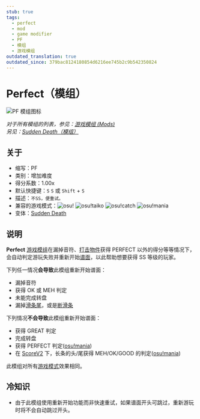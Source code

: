 ```yaml
---
stub: true
tags:
  - perfect
  - mod
  - game modifier
  - PF
  - 模组
  - 游戏模组
outdated_translation: true
outdated_since: 379bac8124180854d6216ee745b2c9b542350824
---
```


# Perfect（模组）

![PF 模组图标](/wiki/shared/mods/PF.png "Perfect (PF) 模组图标")

*对于所有模组的列表，参见：[游戏模组 (Mods)](/wiki/Gameplay/Game_modifier)*\
*另见：[Sudden Death（模组）](/wiki/Gameplay/Game_modifier/Sudden_Death)*

## 关于

- 缩写：PF
- 类别：增加难度
- 得分系数：1.00x
- 默认快捷键：`S` `S` 或 `Shift` + `S`
- 描述：`不SS，便重试。`
- 兼容的游戏模式：![][osu!] ![][osu!taiko] ![][osu!catch] ![][osu!mania]
- 变体：[Sudden Death](/wiki/Gameplay/Game_modifier/Sudden_Death)

## 说明

**Perfect** [游戏模组](/wiki/Gameplay/Game_modifier)在漏掉音符、[打击物件](/wiki/Gameplay/Hit_object)获得 PERFECT 以外的得分等等情况下，会自动判定游玩失败并重新开始[谱面](/wiki/Beatmap)，以此帮助想要获得 SS 等级的玩家。

下列任一情况**会导致**此模组重新开始谱面：

- 漏掉音符
- 获得 OK 或 MEH 判定
- 未能完成转盘
- 漏掉[滑条尾](/wiki/Gameplay/Hit_object/Slider/Slidertail)，或是[断滑条](/wiki/Gameplay/Judgement/Slider_break)

下列情况**不会导致**此模组重新开始谱面：

- 获得 GREAT 判定
- 完成转盘
- 获得 PERFECT 判定([osu!mania](/wiki/Game_mode/osu!mania))
- 在 [ScoreV2](/wiki/Gameplay/Game_modifier/ScoreV2) 下，长条的头/尾获得 MEH/OK/GOOD 的判定([osu!mania](/wiki/Game_mode/osu!mania))

此模组对所有[游戏模式](/wiki/Game_mode)效果相同。

## 冷知识

- 由于此模组使用重新开始功能而非快速重试，如果谱面开头可跳过，重新游玩时将不会自动跳过开头。

[osu!]: /wiki/shared/mode/osu.png "osu!"
[osu!taiko]: /wiki/shared/mode/taiko.png "osu!taiko"
[osu!catch]: /wiki/shared/mode/catch.png "osu!catch"
[osu!mania]: /wiki/shared/mode/mania.png "osu!mania"
